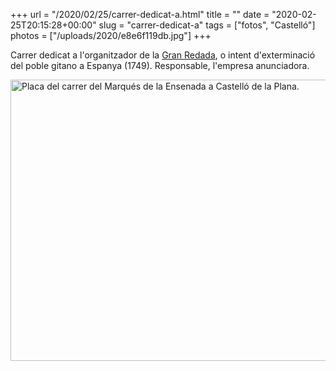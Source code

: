 +++
url = "/2020/02/25/carrer-dedicat-a.html"
title = ""
date = "2020-02-25T20:15:28+00:00"
slug = "carrer-dedicat-a"
tags = ["fotos", "Castelló"]
photos = ["/uploads/2020/e8e6f119db.jpg"]
+++

Carrer dedicat a l'organitzador de la [Gran Redada](https://es.wikipedia.org/wiki/Gran_Redada), o intent d'exterminació del poble gitano a Espanya (1749). Responsable, l'empresa anunciadora.

<img src="/uploads/2020/e8e6f119db.jpg" width="600" height="450" alt="Placa del carrer del Marqués de la Ensenada a Castelló de la Plana." />
